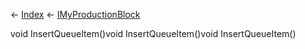 ← [Index](Api-Index) ← [IMyProductionBlock](Sandbox.ModAPI.Ingame.IMyProductionBlock)

void InsertQueueItem()void InsertQueueItem()void InsertQueueItem()